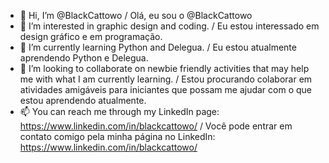 - 👋 Hi, I’m @BlackCattowo / Olá, eu sou o @BlackCattowo
- 👀 I’m interested in graphic design and coding. / Eu estou interessado em design gráfico e em programação.
- 🌱 I’m currently learning Python and Delegua. / Eu estou atualmente aprendendo Python e Delegua.
- 💞️ I’m looking to collaborate on newbie friendly activities that may help me with what I am currently learning. / Estou procurando colaborar em atividades amigáveis 
para iniciantes que possam me ajudar com o que estou aprendendo atualmente.
- 📫 You can reach me through my LinkedIn page: https://www.linkedin.com/in/blackcattowo/ / Você pode entrar em contato comigo pela minha página no LinkedIn:
https://www.linkedin.com/in/blackcattowo/

<!---
BlackCattowo/BlackCattowo is a ✨ special ✨ repository because its `README.md` (this file) appears on your GitHub profile.
You can click the Preview link to take a look at your changes.
--->
